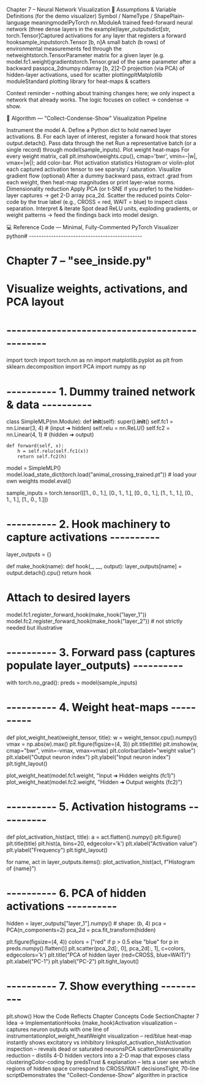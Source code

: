 Chapter 7 – Neural Network Visualization
📑 Assumptions & Variable Definitions (for the demo visualizer)
Symbol / NameType / ShapePlain-language meaningmodelPyTorch nn.ModuleA trained feed-forward neural network (three dense layers in the example)layer_outputsdict[str, torch.Tensor]Captured activations for any layer that registers a forward hooksample_inputstorch.Tensor [b, n]A small batch (b rows) of environmental measurements fed through the netweightstorch.TensorParameter matrix for a given layer (e.g. model.fc1.weight)gradientstorch.Tensor.grad of the same parameter after a backward passpca_2dnumpy.ndarray [b, 2]2-D projection (via PCA) of hidden-layer activations, used for scatter plottingpltMatplotlib moduleStandard plotting library for heat-maps & scatters

Context reminder – nothing about training changes here; we only inspect a network that already works.
The logic focuses on collect → condense → show.

🔑 Algorithm — "Collect-Condense-Show" Visualization Pipeline

Instrument the model
A. Define a Python dict to hold named layer activations.
B. For each layer of interest, register a forward hook that stores output.detach().
Pass data through the net
Run a representative batch (or a single record) through model(sample_inputs).
Plot weight heat-maps
For every weight matrix, call plt.imshow(weights.cpu(), cmap='bwr', vmin=-|w|, vmax=|w|); add color-bar.
Plot activation statistics
Histogram or violin-plot each captured activation tensor to see sparsity / saturation.
Visualize gradient flow (optional)
After a dummy backward pass, extract .grad from each weight, then heat-map magnitudes or print layer-wise norms.
Dimensionality reduction
Apply PCA (or t-SNE if you prefer) to the hidden-layer captures → get 2-D array pca_2d.
Scatter the reduced points
Color-code by the true label (e.g., CROSS = red, WAIT = blue) to inspect class separation.
Interpret & iterate
Spot dead ReLU units, exploding gradients, or weight patterns → feed the findings back into model design.

💻 Reference Code — Minimal, Fully-Commented PyTorch Visualizer
python# ----------------------------------------------
# Chapter 7 – "see_inside.py"
# Visualize weights, activations, and PCA layout
# ----------------------------------------------
import torch
import torch.nn as nn
import matplotlib.pyplot as plt
from sklearn.decomposition import PCA
import numpy as np

# ---------- 1. Dummy trained network & data ----------
class SimpleMLP(nn.Module):
    def __init__(self):
        super().__init__()
        self.fc1 = nn.Linear(3, 4)   # (input ➜ hidden)
        self.relu = nn.ReLU()
        self.fc2 = nn.Linear(4, 1)   # (hidden ➜ output)

    def forward(self, x):
        h = self.relu(self.fc1(x))
        return self.fc2(h)

model = SimpleMLP()
model.load_state_dict(torch.load("animal_crossing_trained.pt"))  # load your own weights
model.eval()

sample_inputs = torch.tensor([[1., 0., 1.],
                              [0., 1., 1.],
                              [0., 0., 1.],
                              [1., 1., 1.],
                              [0., 1., 1.],
                              [1., 0., 1.]])

# ---------- 2. Hook machinery to capture activations ----------
layer_outputs = {}

def make_hook(name):
    def hook(_, __, output):
        layer_outputs[name] = output.detach().cpu()
    return hook

# Attach to desired layers
model.fc1.register_forward_hook(make_hook("layer_1"))
model.fc2.register_forward_hook(make_hook("layer_2"))  # not strictly needed but illustrative

# ---------- 3. Forward pass (captures populate layer_outputs) ----------
with torch.no_grad():
    preds = model(sample_inputs)

# ---------- 4. Weight heat-maps ----------
def plot_weight_heat(weight_tensor, title):
    w = weight_tensor.cpu().numpy()
    vmax = np.abs(w).max()
    plt.figure(figsize=(4, 3))
    plt.title(title)
    plt.imshow(w, cmap="bwr", vmin=-vmax, vmax=vmax)
    plt.colorbar(label="weight value")
    plt.xlabel("Output neuron index")
    plt.ylabel("Input neuron index")
    plt.tight_layout()

plot_weight_heat(model.fc1.weight, "Input ➜ Hidden weights (fc1)")
plot_weight_heat(model.fc2.weight, "Hidden ➜ Output weights (fc2)")

# ---------- 5. Activation histograms ----------
def plot_activation_hist(act, title):
    a = act.flatten().numpy()
    plt.figure()
    plt.title(title)
    plt.hist(a, bins=20, edgecolor='k')
    plt.xlabel("Activation value")
    plt.ylabel("Frequency")
    plt.tight_layout()

for name, act in layer_outputs.items():
    plot_activation_hist(act, f"Histogram of {name}")

# ---------- 6. PCA of hidden activations ----------
hidden = layer_outputs["layer_1"].numpy()  # shape: (b, 4)
pca = PCA(n_components=2)
pca_2d = pca.fit_transform(hidden)

plt.figure(figsize=(4, 4))
colors = ["red" if p > 0.5 else "blue" for p in preds.numpy().flatten()]
plt.scatter(pca_2d[:, 0], pca_2d[:, 1], c=colors, edgecolors='k')
plt.title("PCA of hidden layer (red=CROSS, blue=WAIT)")
plt.xlabel("PC-1")
plt.ylabel("PC-2")
plt.tight_layout()

# ---------- 7. Show everything ----------
plt.show()
How the Code Reflects Chapter Concepts
Code SectionChapter 7 Idea → ImplementationHooks (make_hook)Activation visualization – captures neuron outputs with one line of instrumentationplot_weight_heatWeight visualization – red/blue heat-map instantly shows excitatory vs inhibitory linksplot_activation_histActivation inspection – reveals dead or saturated neuronsPCA scatterDimensionality reduction – distills 4-D hidden vectors into a 2-D map that exposes class clusteringColor-coding by predsTrust & explanation – lets a user see which regions of hidden space correspond to CROSS/WAIT decisionsTight, 70-line scriptDemonstrates the "Collect-Condense-Show" algorithm in practice